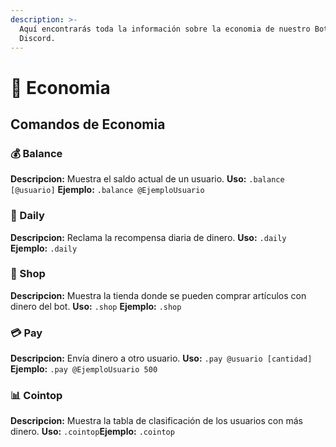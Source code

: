 ```yaml
---
description: >-
  Aquí encontrarás toda la información sobre la economia de nuestro Bot en
  Discord.
---
```


# 🎰 Economia

## Comandos de Economia

### 💰 Balance

**Descripcion:** Muestra el saldo actual de un usuario. **Uso:** `.balance [@usuario]` **Ejemplo:** `.balance @EjemploUsuario`

### 🎁 Daily

**Descripcion:** Reclama la recompensa diaria de dinero. **Uso:** `.daily` **Ejemplo:** `.daily`

### 🛒 Shop

**Descripcion:** Muestra la tienda donde se pueden comprar artículos con dinero del bot. **Uso:** `.shop` **Ejemplo:** `.shop`

### 💳 Pay

**Descripcion:** Envía dinero a otro usuario. **Uso:** `.pay @usuario [cantidad]` **Ejemplo:** `.pay @EjemploUsuario 500`

### 📊 Cointop

**Descripcion:** Muestra la tabla de clasificación de los usuarios con más dinero. **Uso:** `.cointop`**Ejemplo:** `.cointop`
